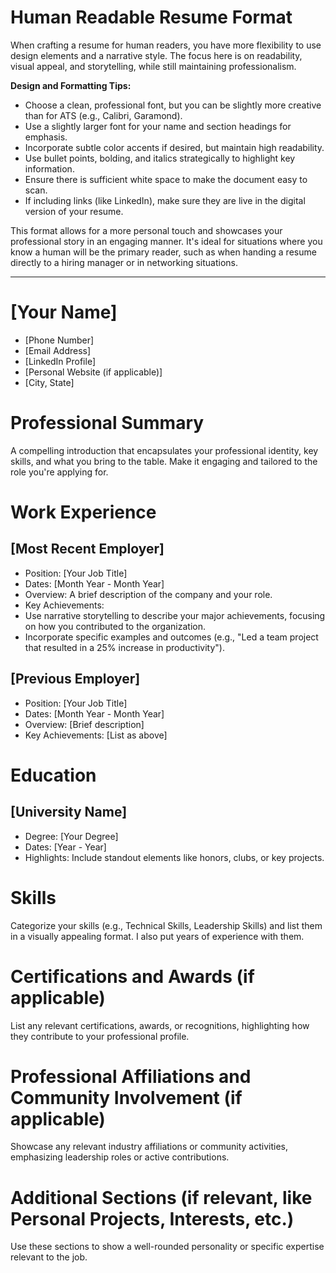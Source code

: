 # Human Readable Resume Format 

When crafting a resume for human readers, you have more flexibility to use design elements and a narrative style. The focus here is on readability, visual appeal, and storytelling, while still maintaining professionalism. 

**Design and Formatting Tips:**
* Choose a clean, professional font, but you can be slightly more creative than for ATS (e.g., Calibri, Garamond).
* Use a slightly larger font for your name and section headings for emphasis.
* Incorporate subtle color accents if desired, but maintain high readability.
* Use bullet points, bolding, and italics strategically to highlight key information.
* Ensure there is sufficient white space to make the document easy to scan.
* If including links (like LinkedIn), make sure they are live in the digital version of your resume.

This format allows for a more personal touch and showcases your professional story in an engaging manner. It's ideal for situations where you know a human will be the primary reader, such as when handing a resume directly to a hiring manager or in networking situations.

***

# [Your Name]
* [Phone Number] 
* [Email Address] 
* [LinkedIn Profile] 
* [Personal Website (if applicable)] 
* [City, State]

# Professional Summary
A compelling introduction that encapsulates your professional identity, key skills, and what you bring to the table. Make it engaging and tailored to the role you're applying for.

# Work Experience
## [Most Recent Employer]
* Position: [Your Job Title]
* Dates: [Month Year - Month Year]
* Overview: A brief description of the company and your role.
* Key Achievements:
* Use narrative storytelling to describe your major achievements, focusing on how you contributed to the organization.
* Incorporate specific examples and outcomes (e.g., "Led a team project that resulted in a 25% increase in productivity"). 

## [Previous Employer]
* Position: [Your Job Title]
* Dates: [Month Year - Month Year]
* Overview: [Brief description]
* Key Achievements: [List as above]

# Education
## [University Name]
* Degree: [Your Degree]
* Dates: [Year - Year]
* Highlights: Include standout elements like honors, clubs, or key projects.

# Skills
Categorize your skills (e.g., Technical Skills, Leadership Skills) and list them in a visually appealing format. I also put years of experience with them.

# Certifications and Awards (if applicable)
List any relevant certifications, awards, or recognitions, highlighting how they contribute to your professional profile.

# Professional Affiliations and Community Involvement (if applicable)
Showcase any relevant industry affiliations or community activities, emphasizing leadership roles or active contributions.

# Additional Sections (if relevant, like Personal Projects, Interests, etc.)
Use these sections to show a well-rounded personality or specific expertise relevant to the job.
